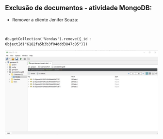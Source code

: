 ## Exclusão de documentos - atividade MongoDB:

* Remover a cliente  Jenifer Souza:

  ​

`db.getCollection('Vendas').remove({_id : ObjectId("6182fa5b3b3f04ddd3847c85")})`

![remover documento](https://github.com/Feruaro/Pan-Academy/blob/main/Aulas%20-%20DataBase/01-11/imagens/remover.jpg)